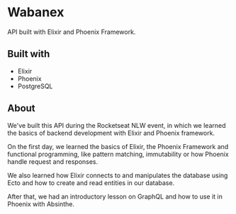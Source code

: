 # Wabanex

API built with Elixir and Phoenix Framework.

## Built with

- Elixir
- Phoenix
- PostgreSQL

## About

We've built this API during the Rocketseat NLW event, in which we learned the basics of backend development with Elixir and Phoenix framework.

On the first day, we learned the basics of Elixir, the Phoenix Framework and functional programming, like pattern matching, immutability or how Phoenix handle request and responses.

We also learned how Elixir connects to and manipulates the database using Ecto and how to create and read entities in our database.

After that, we had an introductory lesson on GraphQL and how to use it in Phoenix with Absinthe.
